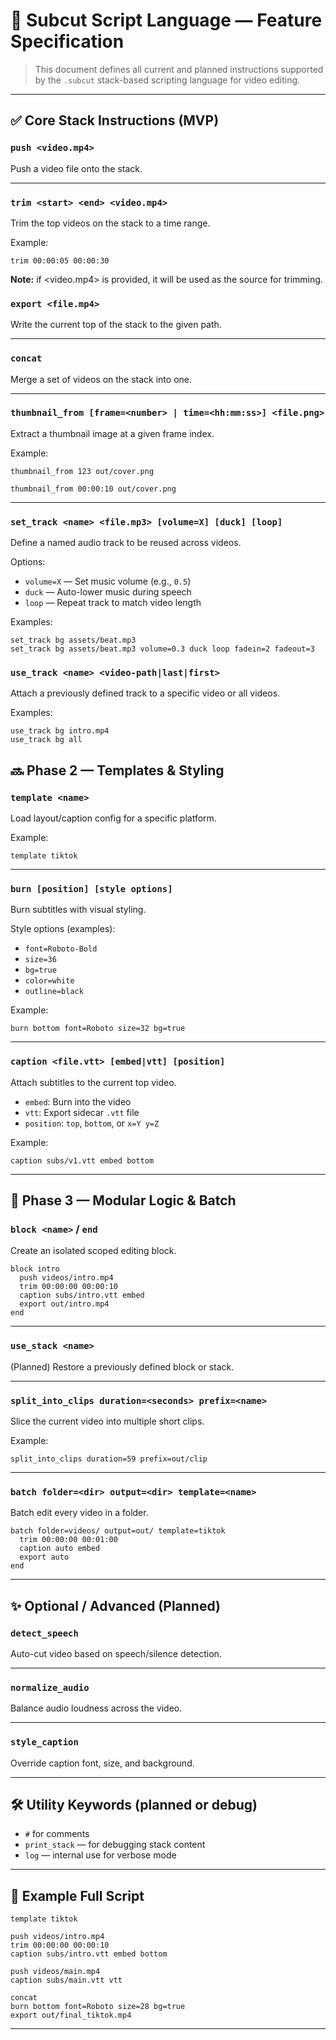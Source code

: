 # 📜 Subcut Script Language — Feature Specification

> This document defines all current and planned instructions supported by the `.subcut` stack-based scripting language for video editing.

---

## ✅ Core Stack Instructions (MVP)

### `push <video.mp4>`

Push a video file onto the stack.

---

### `trim <start> <end> <video.mp4>`

Trim the top videos on the stack to a time range.

Example:

```text
trim 00:00:05 00:00:30
```

**Note:** if <video.mp4> is provided, it will be used as the source for trimming.

### `export <file.mp4>`

Write the current top of the stack to the given path.

---

### `concat`

Merge a set of videos on the stack into one.

---

### `thumbnail_from [frame=<number> | time=<hh:mm:ss>] <file.png>`

Extract a thumbnail image at a given frame index.

Example:

```text
thumbnail_from 123 out/cover.png
```

```text
thumbnail_from 00:00:10 out/cover.png
```

---

### `set_track <name> <file.mp3> [volume=X] [duck] [loop]`

Define a named audio track to be reused across videos.

Options:

- `volume=X` — Set music volume (e.g., `0.5`)
- `duck` — Auto-lower music during speech
- `loop` — Repeat track to match video length

Examples:

```text
set_track bg assets/beat.mp3
set_track bg assets/beat.mp3 volume=0.3 duck loop fadein=2 fadeout=3
```

### `use_track <name> <video-path|last|first>`

Attach a previously defined track to a specific video or all videos.

Examples:

```text
use_track bg intro.mp4
use_track bg all
```

## 🔜 Phase 2 — Templates & Styling

### `template <name>`

Load layout/caption config for a specific platform.

Example:

```text
template tiktok
```

---

### `burn [position] [style options]`

Burn subtitles with visual styling.

Style options (examples):

- `font=Roboto-Bold`
- `size=36`
- `bg=true`
- `color=white`
- `outline=black`

Example:

```text
burn bottom font=Roboto size=32 bg=true
```

---

### `caption <file.vtt> [embed|vtt] [position]`

Attach subtitles to the current top video.

- `embed`: Burn into the video
- `vtt`: Export sidecar `.vtt` file
- `position`: `top`, `bottom`, or `x=Y y=Z`

Example:

```text
caption subs/v1.vtt embed bottom
```

---

## 🧩 Phase 3 — Modular Logic & Batch

### `block <name>` / `end`

Create an isolated scoped editing block.

```text
block intro
  push videos/intro.mp4
  trim 00:00:00 00:00:10
  caption subs/intro.vtt embed
  export out/intro.mp4
end
```

---

### `use_stack <name>`

(Planned) Restore a previously defined block or stack.

---

### `split_into_clips duration=<seconds> prefix=<name>`

Slice the current video into multiple short clips.

Example:

```text
split_into_clips duration=59 prefix=out/clip
```

---

### `batch folder=<dir> output=<dir> template=<name>`

Batch edit every video in a folder.

```text
batch folder=videos/ output=out/ template=tiktok
  trim 00:00:00 00:01:00
  caption auto embed
  export auto
end
```

---

## ✨ Optional / Advanced (Planned)

### `detect_speech`

Auto-cut video based on speech/silence detection.

---

### `normalize_audio`

Balance audio loudness across the video.

---

### `style_caption`

Override caption font, size, and background.

---

## 🛠️ Utility Keywords (planned or debug)

- `#` for comments
- `print_stack` — for debugging stack content
- `log` — internal use for verbose mode

---

## 📌 Example Full Script

```text
template tiktok

push videos/intro.mp4
trim 00:00:00 00:00:10
caption subs/intro.vtt embed bottom

push videos/main.mp4
caption subs/main.vtt vtt

concat
burn bottom font=Roboto size=28 bg=true
export out/final_tiktok.mp4
```

---
